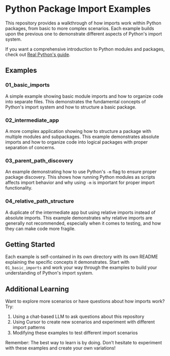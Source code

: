 # Python Package Import Examples

This repository provides a walkthrough of how imports work within Python packages, from basic to more complex scenarios. Each example builds upon the previous one to demonstrate different aspects of Python's import system.

If you want a comprehensive introduction to Python modules and packages, check out [Real Python's guide](https://realpython.com/python-modules-packages/).

## Examples

### 01_basic_imports
A simple example showing basic module imports and how to organize code into separate files. This demonstrates the fundamental concepts of Python's import system and how to structure a basic package.

### 02_intermediate_app
A more complex application showing how to structure a package with multiple modules and subpackages. This example demonstrates absolute imports and how to organize code into logical packages with proper separation of concerns.

### 03_parent_path_discovery
An example demonstrating how to use Python's `-m` flag to ensure proper package discovery. This shows how running Python modules as scripts affects import behavior and why using `-m` is important for proper import functionality.

### 04_relative_path_structure
A duplicate of the intermediate app but using relative imports instead of absolute imports. This example demonstrates why relative imports are generally not recommended, especially when it comes to testing, and how they can make code more fragile.

## Getting Started

Each example is self-contained in its own directory with its own README explaining the specific concepts it demonstrates. Start with `01_basic_imports` and work your way through the examples to build your understanding of Python's import system.

## Additional Learning

Want to explore more scenarios or have questions about how imports work? Try:
1. Using a chat-based LLM to ask questions about this repository
2. Using Cursor to create new scenarios and experiment with different import patterns
3. Modifying these examples to test different import scenarios

Remember: The best way to learn is by doing. Don't hesitate to experiment with these examples and create your own variations!
